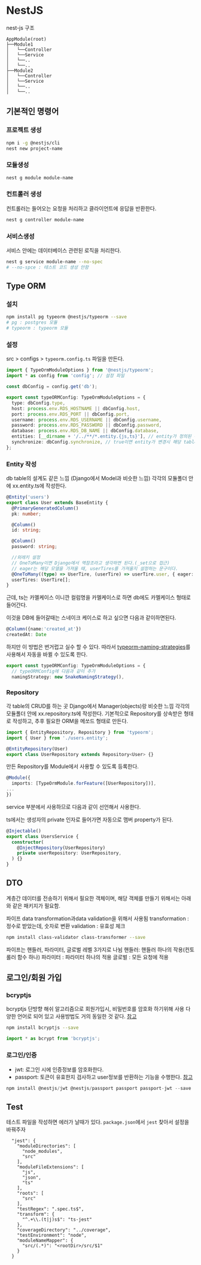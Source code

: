 # NestJS
nest-js 구조
```
AppModule(root)
├──Module1
│   └──Controller
│   └──Service
│   └──..
│   └──..
├──Module2
│   └──Controller
│   └──Service
│   └──..
│   └──..
```

## 기본적인 명령어

### 프로젝트 생성
```bash
npm i -g @nestjs/cli
nest new project-name
```



### 모듈생성
```bash
nest g module module-name
```

### 컨트롤러 생성
컨트롤러는 들어오는 요청을 처리하고 클라이언트에 응답을 반환한다.
```bash
nest g controller module-name
```

### 서비스생성
서비스 안에는 데이터베이스 관련된 로직을 처리한다.
```bash
nest g service module-name --no-spec
# --no-spce : 테스트 코드 생성 안함
```


## Type ORM 

### 설치
```bash
npm install pg typeorm @nestjs/typeorm --save
# pg : postgres 모듈
# typeorm : typeorm 모듈
```

### 설정
src > configs > `typeorm.config.ts` 파일을 만든다.

```ts
import { TypeOrmModuleOptions } from '@nestjs/typeorm';
import * as config from 'config'; // 설정 파일 

const dbConfig = config.get('db');

export const typeORMConfig: TypeOrmModuleOptions = {
  type: dbConfig.type,
  host: process.env.RDS_HOSTNAME || dbConfig.host,
  port: process.env.RDS_PORT || dbConfig.port,
  username: process.env.RDS_USERNAME || dbConfig.username,
  password: process.env.RDS_PASSWORD || dbConfig.password,
  database: process.env.RDS_DB_NAME || dbConfig.database,
  entities: [__dirname + '/../**/*.entity.{js,ts}'], // entity가 정의된 위치
  synchronize: dbConfig.synchronize, // true이면 entity가 변경시 해당 table 삭제 후, 다시 생성
};
```

### Entity 작성
db table의 설계도 같은 느낌 (Django에서 Model과 비슷한 느낌) 
각각의 모듈폴더 안에 xx.entity.ts에 작성한다.
```ts
@Entity('users')
export class User extends BaseEntity {
  @PrimaryGeneratedColumn()
  pk: number;

  @Column()
  id: string;

  @Column()
  password: string;

  //외레키 설정
  // OneToMany이면 Django에서 역참조라고 생각하면 된다.(_set으로 접근)
  // eager는 해당 모델을 가져올 때, userTires를 가져올지 설정하는 문구이다.
  @OneToMany((type) => UserTire, (userTire) => userTire.user, { eager: false })
  userTires: UserTire[];
}
```
근데, ts는 카멜케이스 이니깐 컬럼명을 카멜케이스로 하면 db에도 카멜케이스 형태로 들어간다.

이것을 DB에 들어갈때는 스네이크 케이스로 하고 싶으면 다음과 같이하면된다.
```ts
@Column({name:'created_at'})
createdAt: Date
```
하지만 이 방법은 번거럽고 실수 할 수 있다.  따라서 [typeorm-naming-strategies](https://www.npmjs.com/package/typeorm-naming-strategies)를 사용해서 자동을 바뀔 수 있도록 한다.

```ts
export const typeORMConfig: TypeOrmModuleOptions = {
  // typeORMConfig에 다음과 같이 추가
  namingStrategy: new SnakeNamingStrategy(),
```

### Repository
각 table의 CRUD를 하는 곳
Django에서 Manager(objects)랑 비슷한 느낌
각각의 모듈폴더 안에 xx.repository.ts에 작성한다.
기본적으로 Repository를 상속받은 형태로 작성하고, 추후 필요한 ORM을 메쏘드 형태로 만든다.
```ts
import { EntityRepository, Repository } from 'typeorm';
import { User } from './users.entity';

@EntityRepository(User)
export class UserRepository extends Repository<User> {}
```
만든 Repository를 Module에서 사용할 수 있도록 등록한다.
```ts
@Module({
  imports: [TypeOrmModule.forFeature([UserRepository])],
...
})
```

service 부분에서 사용하므로 다음과 같이 선언해서 사용한다.

ts에서는 생성자의 private 인자로 들어가면 자동으로 맴버 property가 된다.

```ts
@Injectable()
export class UsersService {
  constructor(
    @InjectRepository(UserRepository)
    private userRepository: UserRepository,
  ) {}
}
  ```

## DTO
계층간 데이터를 전송하기 위해서 필요한 객체이며, 해당 객체를 만들기 위해서는 아래와 같은 패키지가 필요함.

  파이프
data transformation과data validation을 위해서 사용됨
transformation : 정수로 받았는데, 숫자로 변환
validation : 유효성 체크

```bash
npm install class-validator class-transformer --save
```

파이프는 핸들러, 파라미터, 글로벌 레벨 3가지로 나뉨
핸들러: 핸들러 하나의 작용(컨토롤러 함수 하나)
파라미터 : 파라미터 하나의 적용
글로벌 : 모든 요청에 적용

## 로그인/회원 가입

### bcryptjs
bcryptjs 단방향 해쉬 알고리즘으로 회원가입시, 비밀번호를 암호화 하기위해 사용 다양한 언어로 되어 있고 사용방법도 거의 동일한 것 같다. [참고](https://www.npmjs.com/package/bcryptjs)
```bash
npm install bcryptjs --save
```

```ts
import * as bcrypt from 'bcryptjs';
```

### 로그인/인증
- jwt: 로그인 시에 인증정보를 암호화한다.
- passport: 토큰이 유효한지 검사하고 user정보를 반환하는 기능을 수행한다. [참고](https://docs.nestjs.com/security/authentication)
```ts
npm install @nestjs/jwt @nestjs/passport passport passport-jwt --save
```

## Test
테스트 파일을 작성하면 에러가 날때가 있다. `package.json`에서 `jest` 찾아서 설정을 바꿔주자
```
  "jest": {
    "moduleDirectories": [
      "node_modules",
      "src"
    ],
    "moduleFileExtensions": [
      "js",
      "json",
      "ts"
    ],
    "roots": [
      "src"
    ],
    "testRegex": ".spec.ts$",
    "transform": {
      "^.+\\.(t|j)s$": "ts-jest"
    },
    "coverageDirectory": "../coverage",
    "testEnvironment": "node",
    "moduleNameMapper": {
      "src/(.*)": "<rootDir>/src/$1"
    }
  }
  ```